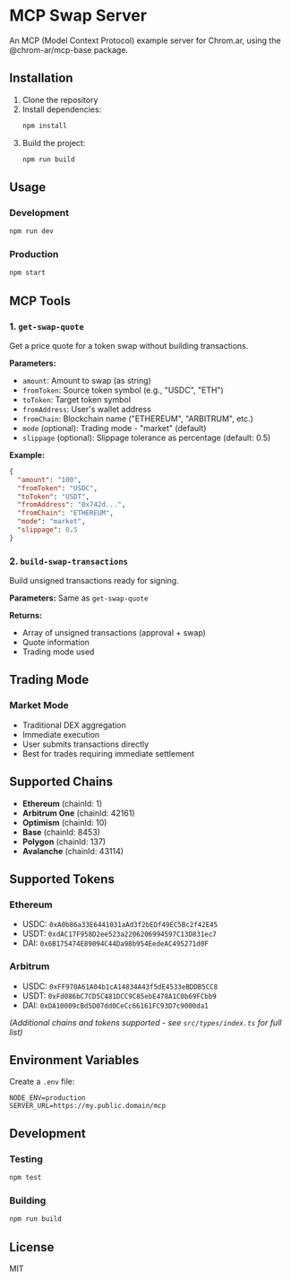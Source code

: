 # MCP Swap Server

An MCP (Model Context Protocol) example server for Chrom.ar, using the @chrom-ar/mcp-base package.

## Installation

1. Clone the repository
2. Install dependencies:
   ```bash
   npm install
   ```
3. Build the project:
   ```bash
   npm run build
   ```

## Usage

### Development
```bash
npm run dev
```

### Production
```bash
npm start
```

## MCP Tools

### 1. `get-swap-quote`
Get a price quote for a token swap without building transactions.

**Parameters:**
- `amount`: Amount to swap (as string)
- `fromToken`: Source token symbol (e.g., "USDC", "ETH")
- `toToken`: Target token symbol
- `fromAddress`: User's wallet address
- `fromChain`: Blockchain name ("ETHEREUM", "ARBITRUM", etc.)
- `mode` (optional): Trading mode - "market" (default)
- `slippage` (optional): Slippage tolerance as percentage (default: 0.5)

**Example:**
```json
{
  "amount": "100",
  "fromToken": "USDC",
  "toToken": "USDT",
  "fromAddress": "0x742d...",
  "fromChain": "ETHEREUM",
  "mode": "market",
  "slippage": 0.5
}
```

### 2. `build-swap-transactions`
Build unsigned transactions ready for signing.

**Parameters:** Same as `get-swap-quote`

**Returns:**
- Array of unsigned transactions (approval + swap)
- Quote information
- Trading mode used

## Trading Mode

### Market Mode
- Traditional DEX aggregation
- Immediate execution
- User submits transactions directly
- Best for trades requiring immediate settlement

## Supported Chains

- **Ethereum** (chainId: 1)
- **Arbitrum One** (chainId: 42161)
- **Optimism** (chainId: 10)
- **Base** (chainId: 8453)
- **Polygon** (chainId: 137)
- **Avalanche** (chainId: 43114)

## Supported Tokens

### Ethereum
- USDC: `0xA0b86a33E6441031aAd3f2bEDf49EC5Bc2f42E45`
- USDT: `0xdAC17F958D2ee523a2206206994597C13D831ec7`
- DAI: `0x6B175474E89094C44Da98b954EedeAC495271d0F`

### Arbitrum
- USDC: `0xFF970A61A04b1cA14834A43f5dE4533eBDDB5CC8`
- USDT: `0xFd086bC7CD5C481DCC9C85ebE478A1C0b69FCbb9`
- DAI: `0xDA10009cBd5D07dd0CeCc66161FC93D7c9000da1`

*(Additional chains and tokens supported - see `src/types/index.ts` for full list)*

## Environment Variables

Create a `.env` file:
```
NODE_ENV=production
SERVER_URL=https://my.public.domain/mcp
```

## Development

### Testing
```bash
npm test
```

### Building
```bash
npm run build
```

## License

MIT
